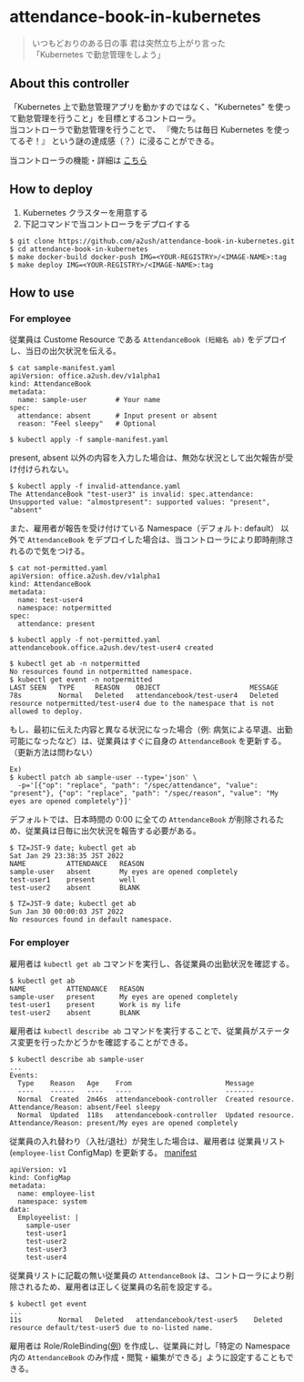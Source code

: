 # attendance-book-in-kubernetes

> いつもどおりのある日の事 君は突然立ち上がり言った<br>
> 「Kubernetes で勤怠管理をしよう」

## About this controller

「Kubernetes 上で勤怠管理アプリを動かすのではなく、"Kubernetes" を使って勤怠管理を行うこと」を目標とするコントローラ。<br>
当コントローラで勤怠管理を行うことで、 『俺たちは毎日 Kubernetes を使ってるぞ！』 という謎の達成感（？）に浸ることができる。

当コントローラの機能・詳細は [こちら](docs/feature.md)

## How to deploy

1. Kubernetes クラスターを用意する
2. 下記コマンドで当コントローラをデプロイする
```
$ git clone https://github.com/a2ush/attendance-book-in-kubernetes.git
$ cd attendance-book-in-kubernetes
$ make docker-build docker-push IMG=<YOUR-REGISTRY>/<IMAGE-NAME>:tag
$ make deploy IMG=<YOUR-REGISTRY>/<IMAGE-NAME>:tag
```

## How to use

### For employee

従業員は Custome Resource である `AttendanceBook (短縮名 ab)` をデプロイし、当日の出欠状況を伝える。 
```
$ cat sample-manifest.yaml
apiVersion: office.a2ush.dev/v1alpha1
kind: AttendanceBook
metadata:
  name: sample-user       # Your name
spec:
  attendance: absent      # Input present or absent
  reason: "Feel sleepy"   # Optional
  
$ kubectl apply -f sample-manifest.yaml
```
present, absent 以外の内容を入力した場合は、無効な状況として出欠報告が受け付けられない。
```
$ kubectl apply -f invalid-attendance.yaml
The AttendanceBook "test-user3" is invalid: spec.attendance: Unsupported value: "almostpresent": supported values: "present", "absent"
```

また、雇用者が報告を受け付けている Namespace（デフォルト: default） 以外で `AttendanceBook` をデプロイした場合は、当コントローラにより即時削除されるので気をつける。
```
$ cat not-permitted.yaml
apiVersion: office.a2ush.dev/v1alpha1
kind: AttendanceBook
metadata:
  name: test-user4
  namespace: notpermitted
spec:
  attendance: present

$ kubectl apply -f not-permitted.yaml
attendancebook.office.a2ush.dev/test-user4 created

$ kubectl get ab -n notpermitted
No resources found in notpermitted namespace.
$ kubectl get event -n notpermitted
LAST SEEN   TYPE     REASON    OBJECT                      MESSAGE
78s         Normal   Deleted   attendancebook/test-user4   Deleted resource notpermitted/test-user4 due to the namespace that is not allowed to deploy.
```

もし、最初に伝えた内容と異なる状況になった場合（例: 病気による早退、出勤可能になったなど）は、従業員はすぐに自身の `AttendanceBook` を更新する。（更新方法は問わない）
```
Ex)
$ kubectl patch ab sample-user --type='json' \
  -p='[{"op": "replace", "path": "/spec/attendance", "value": "present"}, {"op": "replace", "path": "/spec/reason", "value": "My eyes are opened completely"}]'
```

デフォルトでは、日本時間の 0:00 に全ての `AttendanceBook` が削除されるため、従業員は日毎に出欠状況を報告する必要がある。
```
$ TZ=JST-9 date; kubectl get ab
Sat Jan 29 23:38:35 JST 2022
NAME          ATTENDANCE   REASON
sample-user   absent       My eyes are opened completely
test-user1    present      well
test-user2    absent       BLANK

$ TZ=JST-9 date; kubectl get ab
Sun Jan 30 00:00:03 JST 2022
No resources found in default namespace.
```

### For employer

雇用者は `kubectl get ab` コマンドを実行し、各従業員の出勤状況を確認する。
```
$ kubectl get ab
NAME          ATTENDANCE   REASON
sample-user   present      My eyes are opened completely
test-user1    present      Work is my life
test-user2    absent       BLANK
```

雇用者は `kubectl describe ab` コマンドを実行することで、従業員がステータス変更を行ったかどうかを確認することができる。
```
$ kubectl describe ab sample-user
...
Events:
  Type    Reason   Age    From                       Message
  ----    ------   ----   ----                       -------
  Normal  Created  2m46s  attendancebook-controller  Created resource. Attendance/Reason: absent/Feel sleepy
  Normal  Updated  118s   attendancebook-controller  Updated resource. Attendance/Reason: present/My eyes are opened completely
```

従業員の入れ替わり（入社/退社）が発生した場合は、雇用者は 従業員リスト(`employee-list` ConfigMap) を更新する。 [manifest](config/manager/manager.yaml)
```
apiVersion: v1
kind: ConfigMap
metadata: 
  name: employee-list
  namespace: system
data:
  Employeelist: |
    sample-user
    test-user1
    test-user2
    test-user3
    test-user4
```
従業員リストに記載の無い従業員の `AttendanceBook` は、コントローラにより削除されるため、雇用者は正しく従業員の名前を設定する。
```
$ kubectl get event
...
11s         Normal   Deleted   attendancebook/test-user5    Deleted resource default/test-user5 due to no-listed name.
```

雇用者は Role/RoleBinding([例](config/rbac/attendancebook_editor_role.yaml)) を作成し、従業員に対し「特定の Namespace 内の `AttendanceBook` のみ作成・閲覧・編集ができる」ように設定することもできる。